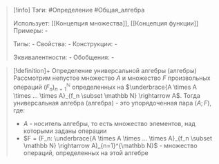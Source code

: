 > [!info]
> Тэги: #Определение #Общая_алгебра 
> 
> Использует: [[Концепция множества]], [[Концепция функции]]
> Примеры: *-*
> 
> Типы: *-*
> Свойства: *-*
> Конструкции: *-*
> 
> Эквивалентности: *-*
> Обобщения: *-*

> [!definition]+ Определение универсальной алгебры (алгебры)
> Рассмотрим непустое множество $A$ и множество $F$ произвольных операций $(F_n)_{n=1}^{\mathbb N}$ определенных на $\underbrace{A \times A \times ... \times A}_{f_n \subset \mathbb N} \rightarrow A$. Тогда универсальная алгебра (алгебра) - это упорядоченная пара $(A; F)$, где:
> * $A$ - носитель алгебры, то есть множество элементов, над которыми заданы операции
> * $F = (F_n: \underbrace{A \times A \times ... \times A}_{f_n \subset \mathbb N} \rightarrow A)_{n=1}^{\mathbb N}$ - множество операций, определенных на этой алгебре